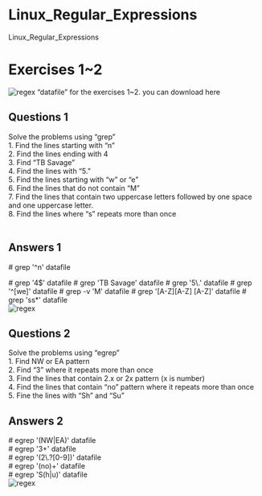 # Linux_Regular_Expressions
Linux_Regular_Expressions

<h1>Exercises 1~2</h1>
<img src='https://user-images.githubusercontent.com/54985943/112938908-83916380-9165-11eb-9df3-0f6f48c7ab74.png' alt="regex" />
“datafile” for the exercises 1~2. you can download here

<h2>Questions 1</h2>
Solve the problems using “grep”</br>
1. Find the lines starting with “n”</br>
2. Find the lines ending with 4</br>
3. Find “TB Savage”</br>
4. Find the lines with “5.”</br>
5. Find the lines starting with “w” or “e”</br>
6. Find the lines that do not contain “M”</br>
7. Find the lines that contain two uppercase letters followed by one space and one uppercase letter.</br>
8. Find the lines where “s” repeats more than once</br>
</br>
<h2>Answers 1</h2>
<p> # grep '^n' datafile</p>
 # grep '4$' datafile
 # grep 'TB Savage' datafile
 # grep '5\.' datafile
 # grep '^[we]' datafile
 # grep -v 'M' datafile
 # grep '[A-Z][A-Z] [A-Z]' datafile
 # grep 'ss*' datafile
</br>
<img src="https://user-images.githubusercontent.com/54985943/112938587-dae30400-9164-11eb-9ee2-3f3130a4a75b.png" alt='regex'/>
</br>
<h2>Questions 2</h2>
Solve the problems using “egrep”</br>
1. Find NW or EA pattern</br>
2. Find “3” where it repeats more than once</br>
3. Find the lines that contain 2.x or 2x pattern (x is number)</br>
4. Find the lines that contain “no” pattern where it repeats more than once</br>
5. Fine the lines with “Sh” and “Su”</br>
<h2>Answers 2</h2>
 # egrep '(NW|EA)' datafile</br>
 # egrep '3+' datafile</br>
 # egrep '(2\.?[0-9])' datafile</br>
 # egrep '(no)+' datafile</br>
 # egrep 'S(h|u)' datafile</br>

<img src="https://user-images.githubusercontent.com/54985943/112938576-d585b980-9164-11eb-96ef-aa63c9054f5e.png" alt='regex'/>
